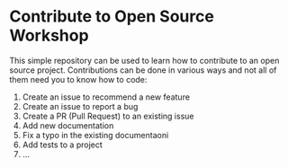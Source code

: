 # Contribute to Open Source Workshop

This simple repository can be used to learn how to contribute to an open source project.
Contributions can be done in various ways and not all of them need you to know how to code:

1. Create an issue to recommend a new feature
1. Create an issue to report a bug
1. Create a PR (Pull Request) to an existing issue
1. Add new documentation
1. Fix a typo in the existing documentaoni
1. Add tests to a project 
1. ...